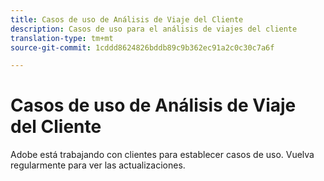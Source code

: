 ```yaml
---
title: Casos de uso de Análisis de Viaje del Cliente
description: Casos de uso para el análisis de viajes del cliente
translation-type: tm+mt
source-git-commit: 1cddd8624826bddb89c9b362ec91a2c0c30c7a6f

---
```



# Casos de uso de Análisis de Viaje del Cliente

Adobe está trabajando con clientes para establecer casos de uso. Vuelva regularmente para ver las actualizaciones.

<!-- ## Report on full cross-channel customer journey for customers with high customer ID (join key) coverage

More detail here.

## Report on and visualize any event dataset in an interactive way

Details

## Combine datasets keyed off of ECID such as Analytics, Triggered Journeys, Target, and AAM data

Details.

## Report interactively on XDM data collection or Experience Edge deployments

Details

## Build "manually stitched" versions of your data to analyze

Details

## Analyze multi-channel data in Analysis Workspace even if unstitched

Details

## Combine multiple report suites

Details -->
